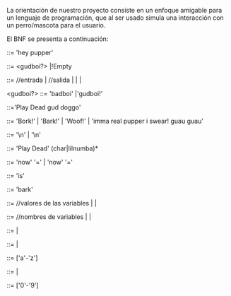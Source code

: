 La orientación de nuestro proyecto consiste en un enfoque amigable para un lenguaje de programación, que al ser usado simula una interacción con un perro/mascota para el usuario.

El BNF se presenta a continuación:

<Program> ::= 'hey pupper' <nl><Statements><PlayDead4Real>

<Statements>::= <nl><gudboi?><Statement><nl><Statements>
            |!Empty

<Statement>    ::= <Read>  //entrada
            | <Bark>                //salida
            | <PlayDead>
            | <Conditional>
            | <RollOver>
            
<gudboi?>   ::= 'badboi'
            |'gudboi!'
            
<PlayDead4Real> ::='Play Dead gud doggo'

<Bark>      ::= 'Bork!'
            | 'Bark!'
            | 'Woof!'
            | 'imma real pupper i swear! guau guau'
            
<nl>        ::= '\n' <nl>
            | '\n'
            
<PlayDead>  ::= 'Play Dead' (char|lilnumba)*

<assignment>::= 'now' <id> '=' <expression>
            | 'now' <id> '=' <id>

<declaration>::= <is> 'is' <type>

<write>   ::= 'bark' <expression>

<expression>::= <id>        //valores de las variables
		    | <numba>
		    | <word>

<id>    ::= <char>          //nombres de variables
		| <id> <lilnumba>
		| <id> <char>

<type> ::= <numba>
		| <word>

<word> ::= <char>
        |<char><word>

<char> ::= ['a'-'z']

<numba> ::= <numba> <lilnumba>
		| <lilnumba>

<lilnumba>	::= ['0'-'9']





